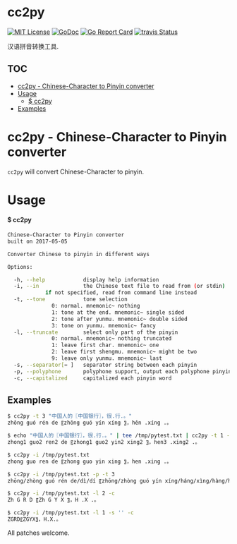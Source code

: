 
# cc2py

[![MIT License](http://img.shields.io/badge/License-MIT-blue.svg)](LICENSE)
[![GoDoc](https://godoc.org/github.com/go-cc/cc2py?status.svg)](http://godoc.org/github.com/go-cc/cc2py)
[![Go Report Card](https://goreportcard.com/badge/github.com/go-cc/cc2py)](https://goreportcard.com/report/github.com/go-cc/cc2py)
[![travis Status](https://travis-ci.org//go-cc/cc2py.svg?branch=master)](https://travis-ci.org//go-cc/cc2py)

汉语拼音转换工具.


## TOC
- [cc2py - Chinese-Character to Pinyin converter](#cc2py---chinese-character-to-pinyin-converter)
- [Usage](#usage)
  - [$ cc2py](#-cc2py)
- [Examples](#examples)

# cc2py - Chinese-Character to Pinyin converter

`cc2py` will convert Chinese-Character to pinyin.

# Usage

#### $ cc2py
```sh
Chinese-Character to Pinyin converter
built on 2017-05-05

Converter Chinese to pinyin in different ways

Options:

  -h, --help            display help information
  -i, --in              the Chinese text file to read from (or stdin)
			if not specified, read from command line instead
  -t, --tone            tone selection
			  0: normal. mnemonic~ nothing
			  1: tone at the end. mnemonic~ single sided
			  2: tone after yunmu. mnemonic~ double sided
			  3: tone on yunmu. mnemonic~ fancy
  -l, --truncate        select only part of the pinyin
			  0: normal. mnemonic~ nothing truncated
			  1: leave first char. mnemonic~ one
			  2: leave first shengmu. mnemonic~ might be two
			  9: leave only yunmu. mnemonic~ last
  -s, --separator[= ]   separator string between each pinyin
  -p, --polyphone       polyphone support, output each polyphone pinyin available
  -c, --capitalized     capitalized each pinyin word
```

## Examples

```sh
$ cc2py -t 3 "中国人的〖中国银行〗，很.行.。"
zhōng guó rén de 〖zhōng guó yín xíng 〗，hěn .xíng .。

$ echo "中国人的〖中国银行〗，很.行.。" | tee /tmp/pytest.txt | cc2py -t 1 -i
zhong1 guo2 ren2 de 〖zhong1 guo2 yin2 xing2 〗，hen3 .xing2 .。

$ cc2py -i /tmp/pytest.txt
zhong guo ren de 〖zhong guo yin xing 〗，hen .xing .。

$ cc2py -i /tmp/pytest.txt -p -t 3
zhōng/zhòng guó rén de/dì/dí 〖zhōng/zhòng guó yín xíng/háng/xìng/hàng/héng 〗，hěn .xíng/háng/xìng/hàng/héng .。

$ cc2py -i /tmp/pytest.txt -l 2 -c 
Zh G R D 〖Zh G Y X 〗，H .X .。

$ cc2py -i /tmp/pytest.txt -l 1 -s '' -c 
ZGRD〖ZGYX〗，H.X.。
```


All patches welcome. 
